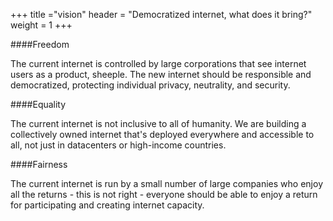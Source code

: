 +++
title ="vision"
header = "Democratized internet, what does it bring?"
weight = 1
+++



####Freedom

The current internet is controlled by large corporations that see internet users as a product, sheeple. The new internet should be responsible and democratized, protecting individual privacy, neutrality, and security.

####Equality

The current internet is not inclusive to all of humanity. We are building a collectively owned internet that's deployed everywhere and accessible to all, not just in datacenters or high-income countries.

####Fairness

The current internet is run by a small number of large companies who enjoy all the returns - this is not right - everyone should be able to enjoy a return for participating and creating internet capacity.
